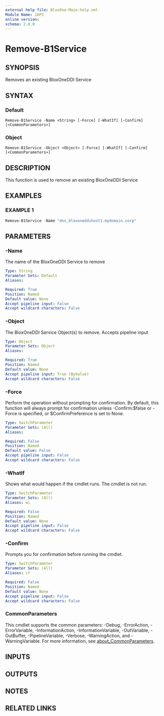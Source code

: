 ```yaml
---
external help file: BloxOne-Main-help.xml
Module Name: ibPS
online version:
schema: 2.0.0
---
```


# Remove-B1Service

## SYNOPSIS
Removes an existing BloxOneDDI Service

## SYNTAX

### Default
```
Remove-B1Service -Name <String> [-Force] [-WhatIf] [-Confirm] [<CommonParameters>]
```

### Object
```
Remove-B1Service -Object <Object> [-Force] [-WhatIf] [-Confirm] [<CommonParameters>]
```

## DESCRIPTION
This function is used to remove an existing BloxOneDDI Service

## EXAMPLES

### EXAMPLE 1
```powershell
Remove-B1Service -Name "dns_bloxoneddihost1.mydomain.corp"
```

## PARAMETERS

### -Name
The name of the BloxOneDDI Service to remove

```yaml
Type: String
Parameter Sets: Default
Aliases:

Required: True
Position: Named
Default value: None
Accept pipeline input: False
Accept wildcard characters: False
```

### -Object
The BloxOneDDI Service Object(s) to remove.
Accepts pipeline input

```yaml
Type: Object
Parameter Sets: Object
Aliases:

Required: True
Position: Named
Default value: None
Accept pipeline input: True (ByValue)
Accept wildcard characters: False
```

### -Force
Perform the operation without prompting for confirmation.
By default, this function will always prompt for confirmation unless -Confirm:$false or -Force is specified, or $ConfirmPreference is set to None.

```yaml
Type: SwitchParameter
Parameter Sets: (All)
Aliases:

Required: False
Position: Named
Default value: False
Accept pipeline input: False
Accept wildcard characters: False
```

### -WhatIf
Shows what would happen if the cmdlet runs.
The cmdlet is not run.

```yaml
Type: SwitchParameter
Parameter Sets: (All)
Aliases: wi

Required: False
Position: Named
Default value: None
Accept pipeline input: False
Accept wildcard characters: False
```

### -Confirm
Prompts you for confirmation before running the cmdlet.

```yaml
Type: SwitchParameter
Parameter Sets: (All)
Aliases: cf

Required: False
Position: Named
Default value: None
Accept pipeline input: False
Accept wildcard characters: False
```

### CommonParameters
This cmdlet supports the common parameters: -Debug, -ErrorAction, -ErrorVariable, -InformationAction, -InformationVariable, -OutVariable, -OutBuffer, -PipelineVariable, -Verbose, -WarningAction, and -WarningVariable. For more information, see [about_CommonParameters](http://go.microsoft.com/fwlink/?LinkID=113216).

## INPUTS

## OUTPUTS

## NOTES

## RELATED LINKS
